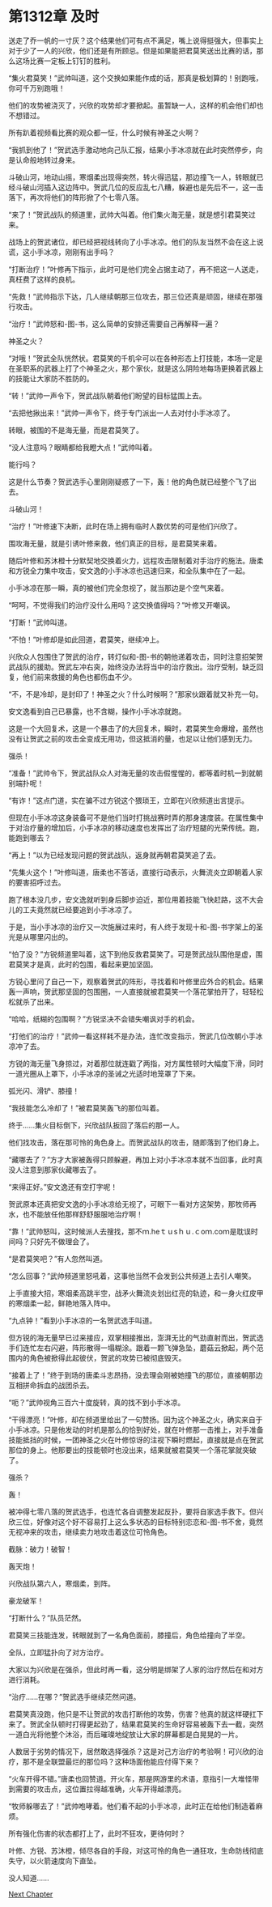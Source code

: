 # 第1312章 及时

送走了乔一帆的一寸灰？这个结果他们可有点不满足，嘴上说得挺强大，但事实上对于少了一人的兴欣，他们还是有所顾忌。但是如果能把君莫笑送出比赛的话，那么这场比赛一定板上钉钉的胜利。

“集火君莫笑！”武帅叫道，这个交换如果能作成的话，那真是极划算的！别跑哦，你可千万别跑哦！

他们的攻势被浇灭了，兴欣的攻势却才要掀起。虽暂缺一人，这样的机会他们却也不想错过。

所有趴着视频看比赛的观众都一怔，什么时候有神圣之火啊？

“我抓到他了！”贺武选手激动地向己队汇报，结果小手冰凉就在此时突然停步，向是认命般地转过身来。

斗破山河，地动山摇，寒烟柔出现得突然，转火得迅猛，那边撞飞一人，转眼就已经斗破山河插入这边阵中。贺武几位的反应乱七八糟，躲避也是先后不一，这一击落下，再次将他们的阵形掀了个七零八落。

“来了！”贺武战队的频道里，武帅大叫着。他们集火海无量，就是想引君莫笑过来。

战场上的贺武诸位，却已经把视线转向了小手冰凉。他们的队友当然不会在这上说谎，这小手冰凉，刚刚有出手吗？

“打断治疗！”叶修再下指示，此时可是他们完全占据主动了，再不把这一人送走，真枉费了这样的良机。

“先救！”武帅指示下达，几人继续朝那三位攻去，那三位还真是顽固，继续在那强行攻击。

“治疗！”武帅怒和-图-书，这么简单的安排还需要自己再解释一遍？

神圣之火？

“对哦！”贺武全队恍然状。君莫笑的千机伞可以在各种形态上打技能，本场一定是在圣职系的武器上打了个神圣之火，那个家伙，就是这么阴险地每场更换着武器上的技能让大家防不胜防的。

“转！”武帅一声令下，贺武战队朝着他们盼望的目标猛围上去。

“去把他揪出来！”武帅一声令下，终于专门派出一人去对付小手冰凉了。

转眼，被围的不是海无量，而是君莫笑了。

“没人注意吗？眼睛都给我瞪大点！”武帅叫着。

能行吗？

这是什么节奏？贺武选手心里刚刚疑惑了一下，轰！他的角色就已经整个飞了出去。

斗破山河！

“治疗！”叶修速下决断，此时在场上拥有临时人数优势的可是他们兴欣了。

围攻海无量，就是引诱叶修来救，他们真正的目标，是君莫笑来着。

随后叶修和苏沐橙十分默契地交换着火力，远程攻击限制着对手治疗的施法。唐柔和方锐全力集中攻击，安文逸的小手冰凉也迅速归来，和全队集中在了一起。

小手冰凉在那一瞬，真的被他们完全忽视了，就当那边是个空气来着。

“呵呵，不觉得我们的治疗没什么用吗？这交换值得吗？”叶修又开嘲讽。

“打断！”武帅叫道。

“不怕！”叶修却是如此回道，君莫笑，继续冲上。

兴欣众人包围住了贺武的治疗，转灯似和-图-书的朝他递着攻击，同时注意招架贺武战队的援助。贺武左冲右突，始终没办法将当中的治疗救出。治疗受制，缺乏回复，他们前来救援的角色也都伤血不少。

“不，不是冷却，是封印了！神圣之火？什么时候啊？”那家伙跟着就又补充一句。

安文逸看到自己已暴露，也不含糊，操作小手冰凉就跑。

这是一个大回复术，这是一个暴击了的大回复术，瞬时，君莫笑生命爆增，虽然也没有让贺武之前的攻击全变成无用功，但这抵消的量，也足以让他们感到无力。

强杀！

“准备！”武帅令下，贺武战队众人对海无量的攻击假惺惺的，都等着时机一到就朝别端扑呢！

“有诈！”这点门道，实在骗不过方锐这个猥琐王，立即在兴欣频道出言提示。

但现在小手冰凉这身装备可不是他们当时打挑战赛时弄的那身速度装。在属性集中于对治疗量的增加后，小手冰凉的移动速度也发挥出了治疗短腿的光荣传统。跑，能跑到哪去？

“再上！”以为已经发现问题的贺武战队，返身就再朝君莫笑追了去。

“先集火这个！”叶修叫道，唐柔也不答话，直接行动表示，火舞流炎立即朝着人家的要害招呼过去。

跑了根本没几步，安文逸就听到身后脚步迫近，那位用着技能飞快赶路，这不大会儿的工夫竟然就已经要追到小手冰凉了。

于是，当小手冰凉的治疗又一次施展过来时，有人终于发现十和-图-书字架上的圣光是从哪里闪出的。

“怕了没？”方锐频道里叫着，这下到他反救君莫笑了。可是贺武战队围他是虚，围君莫笑才是真，此时的包围，看起来更加坚固。

方锐心里问了自己一下，观察着贺武的阵形，寻找着和叶修里应外合的机会。结果轰一声响，贺武那坚固的包围圈，一人直接就被君莫笑一个落花掌拍开了，轻轻松松就杀了出来。

“哈哈，纸糊的包围啊？”方锐坚决不会错失嘲讽对手的机会。

“打他们的治疗！”武帅一看这样耗不是办法，连忙改变指示，贺武几位改朝小手冰凉冲了去。

方锐的海无量飞身掠过，对着那位就连戳了两指，对方属性顿时大幅度下滑，同时一道光圈从上罩下，小手冰凉的圣诫之光适时地笼罩了下来。

弧光闪、滑铲、膝撞！

“我技能怎么冷却了！”被君莫笑轰飞的那位叫着。

终于……集火目标倒下，兴欣战队扳回了落后的那一人。

他们找攻击，落在那可怜的角色身上。而贺武战队的攻击，随即落到了他们身上。

“藏哪去了？”方才大家被轰得只顾躲避，再加上对小手冰凉本就不当回事，此时真没人注意到那家伙藏哪去了。

“来得正好。”安文逸还有空打字呢！

贺武原本还真把安文逸的小手冰凉给无视了，可眼下一看对方这架势，那牧师再水，也不能放任他那样舒舒服服地治疗啊！

“靠！”武帅怒叫，这时候派人去搜找，那不ｍ.heｔｕsｈｕ.ｃoｍ.coｍ是耽误时间吗？只好先不做理会了。

“是君莫笑吧？”有人忽然叫道。

“怎么回事？”武帅频道里怒吼着，这事他当然不会发到公共频道上去引人嘲笑。

上手直接大招，寒烟柔高跳半空，战矛火舞流炎划出红亮的轨迹，和一身火红皮甲的寒烟柔一起，鲜艳地落入阵中。

“九点钟！”看到小手冰凉的一名贺武选手叫道。

但方锐的海无量早已过来接应，双掌相接推出，澎湃无比的气劲直射而出，贺武选手们连忙左右闪避，阵形散得一塌糊涂。跟着一颗飞弹急坠，蘑菇云掀起，两个范围内的角色被掀得此起彼伏，贺武的攻势已被彻底毁灭。

“接着上了！”终于到场的唐柔斗志昂扬，没去理会刚被她撞飞的那位，直接朝那边互相拼命拆血的战团杀去。

“呃？”武帅视角三百六十度旋转，真的找不到小手冰凉。

“干得漂亮！”叶修，却在频道里给出了一句赞扬。因为这个神圣之火，确实来自于小手冰凉。只是他发动的时机是那么的恰到好处，就在叶修那一击推上，对手准备技能抵挡的时候，一团神圣之火在叶修惊讶的注视下瞬时燃起，直接就是点在贺武那位的身上。他那要出的技能顿时也没出来，结果就被君莫笑一个落花掌就突破了。

强杀？

轰！

被冲得七零八落的贺武选手，也连忙各自调整发起反扑，要将自家选手救下。但兴欣三位，好像对这个好不容易打上这么多状态的目标特别恋恋和-图-书不舍，竟然无视冲来的攻击，继续卖力地攻击着这位可怜角色。

截脉：破力！破智！

轰天炮！

兴欣战队第六人，寒烟柔，到阵。

豪龙破军！

“打断什么？”队员茫然。

君莫笑三技能连发，转眼就到了一名角色面前，膝撞后，角色给撞向了半空。

全队，立即猛扑向了对方治疗。

大家以为兴欣是在强杀，但此时再一看，这分明是绑架了人家的治疗然后在和对方进行消耗。

“治疗……在哪？”贺武选手继续茫然问道。

君莫笑真没跑，他只是不让贺武的攻击打断他的攻势，伤害？他真的就这样硬扛下来了。贺武全队顿时打得更起劲了，结果君莫笑的生命好容易被轰下去一截，突然一道白光将他整个沐浴，而后璀璨地绽放让大家的屏幕都是白晃晃的一片。

人数居于劣势的情况下，居然敢选择强杀？这是对己方治疗的考验啊！可兴欣的治疗，那不是全联盟最烂的那位吗？这种场面他能应付得下来？

“火车开得不错。”唐柔也回赞道。开火车，那是网游里的术语，意指引一大堆怪带到需要的攻击点，这位置拉得越准确，火车开得越漂亮。

“牧师躲哪去了！”武帅咆哮着。他们看不起的小手冰凉，此时正在给他们制造着麻烦。

所有强化伤害的状态都打上了，此时不狂攻，更待何时？

叶修、方锐、苏沐橙，倾尽各自的手段，对这可怜的角色一通狂攻，生命防线彻底失守，以火箭速度向下直坠。

没人知道……



[Next Chapter](%E7%AC%AC1313%E7%AB%A0%20%E5%9B%A2%E9%98%9FMVP.md)